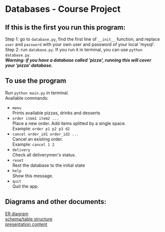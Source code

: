 # Databases - Course Project

## If this is the first you run this program:
Step 1: go to `database.py`, find the first line of `__init__` function, and replace `user` and `password` with your own user and password of your local 'mysql'.  
Step 2: run `database.py`. If you run it in terminal, you can use `python database.py`.  
***Warning: if you have a database called 'pizza', running this will cover your 'pizza' database.***  

## To use the program
Run `python main.py` in terminal.  
Available commands:
- `menu`  
  Prints available pizzas, drinks and desserts  
- `order item1 item2 ...`  
  Place a new order. Add items splitted by a single space.  
  Example: `order p1 p2 p3 d2`  
- `cancel order_id1 order_id2 ...`  
  Cancel an existing order.  
  Example: `cancel 1 2`  
- `delivery`  
  Check all deliverymen's status.  
- `reset`  
  Rest the database to the initial state  
- `help`  
  Show this message.  
- `quit`  
  Quit the app.  

## Diagrams and other documents:
[ER diagram](docs/ERdiagram.pdf)  
[schema/table structure](docs/schema.pdf)  
[presentation content](docs/present.md)  
